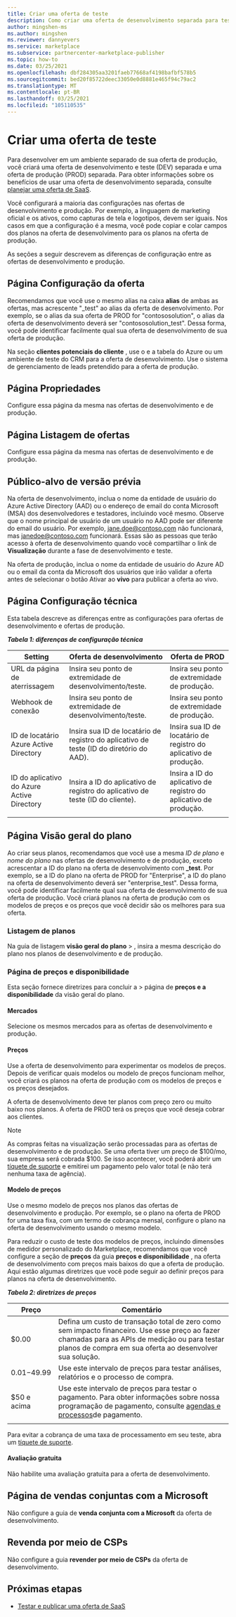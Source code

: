 ```yaml
---
title: Criar uma oferta de teste
description: Como criar uma oferta de desenvolvimento separada para testar sua oferta de produção no programa do Marketplace comercial no Microsoft Partner Center.
author: mingshen-ms
ms.author: mingshen
ms.reviewer: dannyevers
ms.service: marketplace
ms.subservice: partnercenter-marketplace-publisher
ms.topic: how-to
ms.date: 03/25/2021
ms.openlocfilehash: dbf284305aa3201faeb77668af4198bafbf578b5
ms.sourcegitcommit: bed20f85722deec33050e0d8881e465f94c79ac2
ms.translationtype: MT
ms.contentlocale: pt-BR
ms.lasthandoff: 03/25/2021
ms.locfileid: "105110535"
---
```

# <a name="create-a-test-offer"></a>Criar uma oferta de teste

Para desenvolver em um ambiente separado de sua oferta de produção, você criará uma oferta de desenvolvimento e teste (DEV) separada e uma oferta de produção (PROD) separada. Para obter informações sobre os benefícios de usar uma oferta de desenvolvimento separada, consulte [planejar uma oferta de SaaS](plan-saas-offer.md#test-offer).

Você configurará a maioria das configurações nas ofertas de desenvolvimento e produção. Por exemplo, a linguagem de marketing oficial e os ativos, como capturas de tela e logotipos, devem ser iguais. Nos casos em que a configuração é a mesma, você pode copiar e colar campos dos planos na oferta de desenvolvimento para os planos na oferta de produção.

As seções a seguir descrevem as diferenças de configuração entre as ofertas de desenvolvimento e produção.

## <a name="offer-setup-page"></a>Página Configuração da oferta

Recomendamos que você use o mesmo alias na caixa **alias** de ambas as ofertas, mas acrescente "_test" ao alias da oferta de desenvolvimento. Por exemplo, se o alias da sua oferta de PROD for "contososolution", o alias da oferta de desenvolvimento deverá ser "contososolution_test". Dessa forma, você pode identificar facilmente qual sua oferta de desenvolvimento de sua oferta de produção.

Na seção **clientes potenciais do cliente** , use o e a tabela do Azure ou um ambiente de teste do CRM para a oferta de desenvolvimento. Use o sistema de gerenciamento de leads pretendido para a oferta de produção.

## <a name="properties-page"></a>Página Propriedades

Configure essa página da mesma nas ofertas de desenvolvimento e de produção.

## <a name="offer-listing-page"></a>Página Listagem de ofertas

Configure essa página da mesma nas ofertas de desenvolvimento e de produção.

## <a name="preview-audience"></a>Público-alvo de versão prévia

Na oferta de desenvolvimento, inclua o nome da entidade de usuário do Azure Active Directory (AAD) ou o endereço de email do conta Microsoft (MSA) dos desenvolvedores e testadores, incluindo você mesmo. Observe que o nome principal de usuário de um usuário no AAD pode ser diferente do email do usuário. Por exemplo, jane.doe@contoso.com não funcionará, mas janedoe@contoso.com funcionará. Essas são as pessoas que terão acesso à oferta de desenvolvimento quando você compartilhar o link de **Visualização** durante a fase de desenvolvimento e teste.

Na oferta de produção, inclua o nome da entidade de usuário do Azure AD ou o email da conta da Microsoft dos usuários que irão validar a oferta antes de selecionar o botão Ativar ao **vivo** para publicar a oferta ao vivo.

## <a name="technical-configuration-page"></a>Página Configuração técnica

Esta tabela descreve as diferenças entre as configurações para ofertas de desenvolvimento e ofertas de produção.

***Tabela 1: diferenças de configuração técnica***

| Setting | Oferta de desenvolvimento | Oferta de PROD |
| ------------ | ------------- | ------------- |
| URL da página de aterrissagem | Insira seu ponto de extremidade de desenvolvimento/teste. | Insira seu ponto de extremidade de produção. |
| Webhook de conexão | Insira seu ponto de extremidade de desenvolvimento/teste. | Insira seu ponto de extremidade de produção. |
| ID de locatário Azure Active Directory | Insira sua ID de locatário de registro do aplicativo de teste (ID do diretório do AAD). | Insira sua ID de locatário de registro do aplicativo de produção. |
| ID do aplicativo do Azure Active Directory | Insira a ID do aplicativo de registro do aplicativo de teste (ID do cliente). | Insira a ID do aplicativo de registro do aplicativo de produção. |
||||

## <a name="plan-overview-page"></a>Página Visão geral do plano

Ao criar seus planos, recomendamos que você use a mesma _ID de plano_ e _nome do plano_ nas ofertas de desenvolvimento e de produção, exceto acrescentar a ID do plano na oferta de desenvolvimento com **_test**. Por exemplo, se a ID do plano na oferta de PROD for "Enterprise", a ID do plano na oferta de desenvolvimento deverá ser "enterprise_test". Dessa forma, você pode identificar facilmente qual sua oferta de desenvolvimento de sua oferta de produção. Você criará planos na oferta de produção com os modelos de preços e os preços que você decidir são os melhores para sua oferta.

### <a name="plan-listing"></a>Listagem de planos

Na guia de listagem **visão geral do plano**  >   , insira a mesma descrição do plano nos planos de desenvolvimento e de produção.

### <a name="pricing-and-availability-page"></a>Página de preços e disponibilidade

Esta seção fornece diretrizes para concluir a   >  página de **preços e a disponibilidade** da visão geral do plano.

#### <a name="markets"></a>Mercados

Selecione os mesmos mercados para as ofertas de desenvolvimento e produção.

#### <a name="pricing"></a>Preços

Use a oferta de desenvolvimento para experimentar os modelos de preços. Depois de verificar quais modelos ou modelo de preços funcionam melhor, você criará os planos na oferta de produção com os modelos de preços e os preços desejados.

A oferta de desenvolvimento deve ter planos com preço zero ou muito baixo nos planos. A oferta de PROD terá os preços que você deseja cobrar aos clientes.

> [!NOTE]
> As compras feitas na visualização serão processadas para as ofertas de desenvolvimento e de produção. Se uma oferta tiver um preço de $100/mo, sua empresa será cobrada $100. Se isso acontecer, você poderá abrir um [tíquete de suporte](support.md) e emitirei um pagamento pelo valor total (e não terá nenhuma taxa de agência).

#### <a name="pricing-model"></a>Modelo de preços

Use o mesmo modelo de preços nos planos das ofertas de desenvolvimento e produção. Por exemplo, se o plano na oferta de PROD for uma taxa fixa, com um termo de cobrança mensal, configure o plano na oferta de desenvolvimento usando o mesmo modelo.

Para reduzir o custo de teste dos modelos de preços, incluindo dimensões de medidor personalizado do Marketplace, recomendamos que você configure a seção de **preços** da guia **preços e disponibilidade** , na oferta de desenvolvimento com preços mais baixos do que a oferta de produção. Aqui estão algumas diretrizes que você pode seguir ao definir preços para planos na oferta de desenvolvimento.

***Tabela 2: diretrizes de preços***

| Preço | Comentário |
| ------------ | ------------- |
| $0.00 | Defina um custo de transação total de zero como sem impacto financeiro. Use esse preço ao fazer chamadas para as APIs de medição ou para testar planos de compra em sua oferta ao desenvolver sua solução. |
| $0.01-$49.99 | Use este intervalo de preços para testar análises, relatórios e o processo de compra. |
| $50 e acima | Use este intervalo de preços para testar o pagamento. Para obter informações sobre nossa programação de pagamento, consulte [agendas e processos](/partner-center/payout-policy-details)de pagamento. |
|||

Para evitar a cobrança de uma taxa de processamento em seu teste, abra um [tíquete de suporte](support.md).

#### <a name="free-trial"></a>Avaliação gratuita

Não habilite uma avaliação gratuita para a oferta de desenvolvimento.

## <a name="co-sell-with-microsoft-page"></a>Página de vendas conjuntas com a Microsoft

Não configure a guia de **venda conjunta com a Microsoft** da oferta de desenvolvimento.

## <a name="resell-through-csps"></a>Revenda por meio de CSPs

Não configure a guia **revender por meio de CSPs** da oferta de desenvolvimento.

## <a name="next-steps"></a>Próximas etapas

- [Testar e publicar uma oferta de SaaS](test-publish-saas-offer.md)
